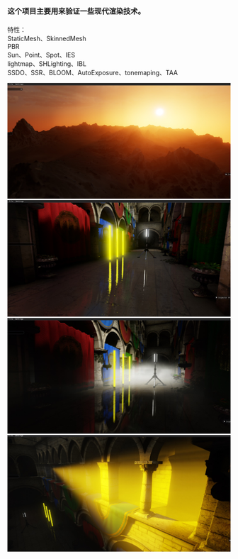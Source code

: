 ### 这个项目主要用来验证一些现代渲染技术。
####
特性：  
StaticMesh、SkinnedMesh  
PBR  
Sun、Point、Spot、IES  
lightmap、SHLighting、IBL   
SSDO、SSR、BLOOM、AutoExposure、tonemaping、TAA  

![](https://github.com/chenjl19/HybridRenderer/blob/dev/pics/atmospheric%20scattering2.jpg)  
![](https://github.com/chenjl19/HybridRenderer/blob/dev/pics/ssr.jpg)  
![](https://github.com/chenjl19/HybridRenderer/blob/dev/pics/volumefog.jpg)  
![](https://github.com/chenjl19/HybridRenderer/blob/dev/pics/volumelight.jpg)  


